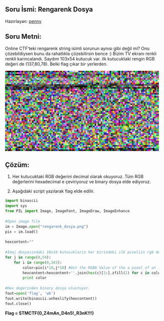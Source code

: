 ## Soru İsmi: Rengarenk Dosya
Hazırlayan: [penny](https://github.com/pennylaneparker)
## Soru Metni: 

Online CTF'teki rengarenk string isimli sorunun aynısı gibi değil mi? Onu çözebildiysen bunu da rahatlıkla çözebilirsin bence :) Bizim TV ekranı renkli renkli karıncalandı. Saydım 103x54 kutucuk var. ilk kutucuktaki rengin RGB değeri de (137,80,78). Belki flag çıkar bir yerlerden.

![Preview](rengarenk_dosya.png)

## Çözüm: 

1. Her kutucuktaki RGB değerini decimal olarak okuyoruz. Tüm RGB değerlerini hexadecimal e çeviriyoruz ve binary dosya elde ediyoruz.

2. Aşağıdaki script yazılarak flag elde edilir.

```python
import binascii
import sys
from PIL import Image, ImageFont, ImageDraw, ImageEnhance

#Open image file
im = Image.open("rengarenk_dosya.png")
pix = im.load()

hexcontent=""

#Imaj dosyasindaki 10x10 kutucuklarin her birindeki ilk pixeliin rgb degerini okuyor.
for j in range(0,54):
	for i in range(0,103):
		color=pix[i*10,j*10] #Get the RGBA Value of the a pixel of an image
		hexcontent=hexcontent+''.join(hex(c)[2:].zfill(2) for c in color) #RGB degerlerini decimalden hex value ya degistiriyor ve hex value basindaki 0x degerini atiyor.
		print color

#Hex degerinden binary dosya olustuyor.
fout=open('flag', 'wb')
fout.write(binascii.unhexlify(hexcontent))
fout.close()
```

**Flag = STMCTF{0_Z4mAn_D4n5!_R3nK!!!}**

